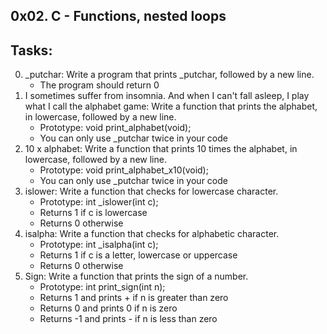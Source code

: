 0x02. C - Functions, nested loops
----------------------------------
## Tasks:

0. _putchar: Write a program that prints _putchar, followed by a new line.
	* The program should return 0
1. I sometimes suffer from insomnia. And when I can't fall asleep, I play what I call the alphabet game: Write a function that prints the alphabet, in lowercase, followed by a new line.
	* Prototype: void print_alphabet(void);
	* You can only use _putchar twice in your code
2. 10 x alphabet: Write a function that prints 10 times the alphabet, in lowercase, followed by a new line.
	* Prototype: void print_alphabet_x10(void);
	* You can only use _putchar twice in your code
3. islower: Write a function that checks for lowercase character.
	* Prototype: int _islower(int c);
	* Returns 1 if c is lowercase
	* Returns 0 otherwise
4. isalpha: Write a function that checks for alphabetic character.
	* Prototype: int _isalpha(int c);
	* Returns 1 if c is a letter, lowercase or uppercase
	* Returns 0 otherwise
5. Sign: Write a function that prints the sign of a number.
	* Prototype: int print_sign(int n);
	* Returns 1 and prints + if n is greater than zero
	* Returns 0 and prints 0 if n is zero
	* Returns -1 and prints - if n is less than zero

